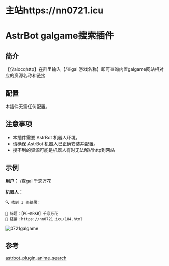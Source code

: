 # 主站https://nn0721.icu

# AstrBot galgame搜索插件

## 简介

【仅aiocqhttp】在群里输入【/查gal 游戏名称】即可查询内置galgame网站相对应的资源名称和链接

## 配置

本插件无需任何配置。

## 注意事项

*   本插件需要 AstrBot 机器人环境。
*   请确保 AstrBot 机器人已正确安装并配置。
*   搜不到的资源可能是机器人有时无法解析http到网站

## 示例

**用户：** /查gal 千恋万花

**机器人：** 

	🔍 找到 1 条结果：

	📌 标题：【PC+KRKR】千恋万花
	🔗 链接：https://nn0721.icu/184.html
![0721galgame](https://github.com/user-attachments/assets/3aa56eb2-7521-42ea-8cb1-92efee9b651e)

## 参考

[astrbot_plugin_anime_search](https://github.com/xiamuceer-j/astrbot_plugin_anime_search)
